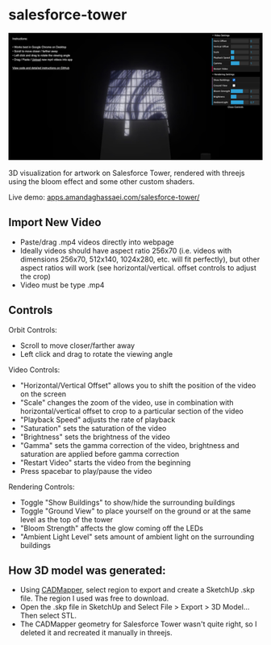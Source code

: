 # salesforce-tower

![application screenshot](./screenshot.jpg)

3D visualization for artwork on Salesforce Tower, rendered with threejs using the bloom effect and some other custom shaders.

Live demo: [apps.amandaghassaei.com/salesforce-tower/](https://apps.amandaghassaei.com/salesforce-tower/)


## Import New Video

- Paste/drag .mp4 videos directly into webpage
- Ideally videos should have aspect ratio 256x70 (i.e. videos with dimensions 256x70, 512x140, 1024x280, etc. will fit perfectly), but other aspect ratios will work (see horizontal/vertical. offset controls to adjust the crop)
- Video must be type .mp4

## Controls

Orbit Controls:

-   Scroll to move closer/farther away
-   Left click and drag to rotate the viewing angle

Video Controls:

-   "Horizontal/Vertical Offset" allows you to shift the position of the video on the screen
-   "Scale" changes the zoom of the video, use in combination with horizontal/vertical offset to crop to a particular section of the video
-   "Playback Speed" adjusts the rate of playback
-   "Saturation" sets the saturation of the video
-   "Brightness" sets the brightness of the video
-   "Gamma" sets the gamma correction of the video, brightness and saturation are applied before gamma correction
-   "Restart Video" starts the video from the beginning
-   Press spacebar to play/pause the video

Rendering Controls:

-   Toggle "Show Buildings" to show/hide the surrounding buildings
-   Toggle "Ground View" to place yourself on the ground or at the same level as the top of the tower
-   "Bloom Strength" affects the glow coming off the LEDs
-   "Ambient Light Level" sets amount of ambient light on the surrounding buildings

## How 3D model was generated:

-   Using [CADMapper](https://cadmapper.com/), select region to export and create a SketchUp .skp file. The region I used was free to download.
-   Open the .skp file in SketchUp and Select File > Export > 3D Model... Then select STL.
-   The CADMapper geometry for Salesforce Tower wasn't quite right, so I deleted it and recreated it manually in threejs.

